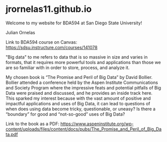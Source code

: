 # jrornelas11.github.io

Welcome to my website for BDA594 at San Diego State University!

Julian Ornelas

Link to BDA594 course on Canvas: https://sdsu.instructure.com/courses/141078

"Big data" to me refers to data that is so massive in size and varies in formats, that it requires more
powerful tools and applications than those we are so familiar with in order to store, process, and analyze
it.

My chosen book is “The Promise and Peril of Big Data” by David Bollier.  Bollier attended a conference held by the 
Aspen Institute Communications and Society Program where the impressive feats and potential pitfalls of Big Data 
were praised and discussed, and he provides an inside track here.  This sparked my interest because with the vast amount 
of positive and impactful applications and uses of Big Data, it can lead to questions of when does using data become 
tricky, questionable, or uneasy?  Is there a “boundary” for good and “not-so-good” uses of Big Data?

Link to the book as a PDF: https://www.aspeninstitute.org/wp-content/uploads/files/content/docs/pubs/The_Promise_and_Peril_of_Big_Data.pdf
